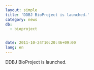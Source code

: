 ```yaml
---
layout: simple
title: 'DDBJ BioProject is launched.'
category: news
db:
  - bioproject


date: 2011-10-24T10:20:46+09:00
lang: en
---
```


DDBJ BioProject is launched.
